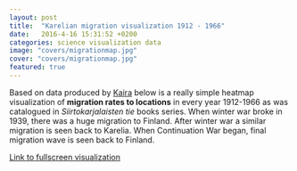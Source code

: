 ```yaml
---
layout: post
title:  "Karelian migration visualization 1912 - 1966"
date:   2016-4-16 15:31:52 +0200
categories: science visualization data
image: "covers/migrationmap.jpg"
cover: "covers/migrationmap.jpg"
featured: true
---
```


Based on data produced by [Kaira](/kaira-extractor/) below is a really simple heatmap visualization of **migration rates to locations** in every year 1912-1966 as was catalogued in *Siirtokarjalaisten tie* books series. When winter war broke in 1939, there was a huge migration to Finland. After winter war a similar migration is seen back to Karelia. When Continuation War began, final migration wave is seen back to Finland.

[Link to fullscreen visualization](https://tumetsu.github.io/siirtokarjalaiset-visualization/)